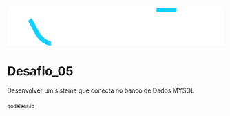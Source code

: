 ![logo](https://github.com/gitqodeless/gitqodeless/blob/main/logo3.png?raw=true)

# Desafio_05
Desenvolver um sistema que conecta no banco de Dados MYSQL

 [<sub>qodeless.io<sub>](https://qodeless.io)
